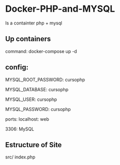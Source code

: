# Docker-PHP-and-MYSQL

Is a containter php + mysql

## Up containers

command: docker-compose up -d

## config:

  MYSQL_ROOT_PASSWORD: cursophp
  
  MYSQL_DATABASE: cursophp
  
  MYSQL_USER: cursophp
  
  MYSQL_PASSWORD: cursophp
  
  ports:
  localhost: web
  
  3306: MySQL

## Estructure of Site

  src/
    index.php
